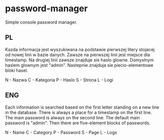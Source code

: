 # password-manager
Simple console password manager.

PL
----
Kazda informacja jest wyszukiwana na podstawie pierwszej litery stojacej od nowej linii w bazie danych.
Zawsze na pierwszej linii jest miejsce dla timestamp.
Na drugiej linii zawsze znajduje sie haslo glowne. Domyslnym haslem glownym jest "admin".
Nastepnie znajduja sie piecio-elementowe bloki hasel.

N - Nazwa
C - Kategoria
P - Haslo
S - Strona
L - Logi

ENG
----
Each information is searched based on the first letter standing on a new line in the database.
There is always a place for a timestamp on the first line.
The main password is always on the second line. The default main password is "admin".
Then there are five-element blocks of passwords.

N - Name
C - Category
P - Password
S - Page
L - Logs

